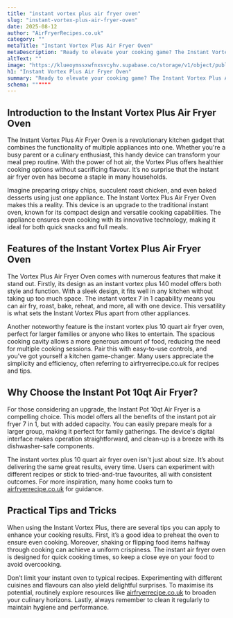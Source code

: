 ```yaml
---
title: "instant vortex plus air fryer oven"
slug: "instant-vortex-plus-air-fryer-oven"
date: 2025-08-12
author: "AirFryerRecipes.co.uk"
category: ""
metaTitle: "Instant Vortex Plus Air Fryer Oven"
metaDescription: "Ready to elevate your cooking game? The Instant Vortex Plus Air Fryer Oven combines versatility and ease of use to make delicious meals a breeze. Dive into our guide for all you need to know about this fantastic appliance."
altText: ""
image: "https://klueoymssxwfnxsvcyhv.supabase.co/storage/v1/object/public/md/instant-vortex-plus-air-fryer-oven-6cc7681b.png"
h1: "Instant Vortex Plus Air Fryer Oven"
summary: "Ready to elevate your cooking game? The Instant Vortex Plus Air Fryer Oven combines versatility and ease of use to make delicious meals a breeze. Dive into our guide for all you need to know about this fantastic appliance."
schema: """"""
---
```

<h2 id="">Introduction to the Instant Vortex Plus Air Fryer Oven</h2><p id="">The Instant Vortex Plus Air Fryer Oven is a revolutionary kitchen gadget that combines the functionality of multiple appliances into one. Whether you're a busy parent or a culinary enthusiast, this handy device can transform your meal prep routine. With the power of hot air, the Vortex Plus offers healthier cooking options without sacrificing flavour. It’s no surprise that the instant air fryer oven has become a staple in many households.</p><p id="">Imagine preparing crispy chips, succulent roast chicken, and even baked desserts using just one appliance. The Instant Vortex Plus Air Fryer Oven makes this a reality. This device is an upgrade to the traditional instant oven, known for its compact design and versatile cooking capabilities. The appliance ensures even cooking with its innovative technology, making it ideal for both quick snacks and full meals.</p><h2 id="">Features of the Instant Vortex Plus Air Fryer Oven</h2><p id="">The Vortex Plus Air Fryer Oven comes with numerous features that make it stand out. Firstly, its design as an instant vortex plus 140 model offers both style and function. With a sleek design, it fits well in any kitchen without taking up too much space. The instant vortex 7 in 1 capability means you can air fry, roast, bake, reheat, and more, all with one device. This versatility is what sets the Instant Vortex Plus apart from other appliances. </p><p id="">Another noteworthy feature is the instant vortex plus 10 quart air fryer oven, perfect for larger families or anyone who likes to entertain. The spacious cooking cavity allows a more generous amount of food, reducing the need for multiple cooking sessions. Pair this with easy-to-use controls, and you've got yourself a kitchen game-changer. Many users appreciate the simplicity and efficiency, often referring to airfryerrecipe.co.uk for recipes and tips.</p><h2 id="">Why Choose the Instant Pot 10qt Air Fryer?</h2><p id="">For those considering an upgrade, the Instant Pot 10qt Air Fryer is a compelling choice. This model offers all the benefits of the instant pot air fryer 7 in 1, but with added capacity. You can easily prepare meals for a larger group, making it perfect for family gatherings. The device's digital interface makes operation straightforward, and clean-up is a breeze with its dishwasher-safe components.</p><p id="">The instant vortex plus 10 quart air fryer oven isn't just about size. It’s about delivering the same great results, every time. Users can experiment with different recipes or stick to tried-and-true favourites, all with consistent outcomes. For more inspiration, many home cooks turn to <a href="https://www.airfryerrecipe.co.uk/" id="">airfryerrecipe.co.uk</a> for guidance.</p><h2 id="">Practical Tips and Tricks</h2><p id="">When using the Instant Vortex Plus, there are several tips you can apply to enhance your cooking results. First, it’s a good idea to preheat the oven to ensure even cooking. Moreover, shaking or flipping food items halfway through cooking can achieve a uniform crispiness. The instant air fryer oven is designed for quick cooking times, so keep a close eye on your food to avoid overcooking.</p><p id="">Don’t limit your instant oven to typical recipes. Experimenting with different cuisines and flavours can also yield delightful surprises. To maximise its potential, routinely explore resources like <a href="https://www.airfryerrecipe.co.uk/" id="">airfryerrecipe.co.uk</a> to broaden your culinary horizons. Lastly, always remember to clean it regularly to maintain hygiene and performance.</p>